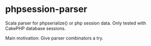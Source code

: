 # phpsession-parser

Scala parser for phpserialize() or php session data. Only tested with CakePHP database sessions.

Main motivation: Give parser combinators a try.


